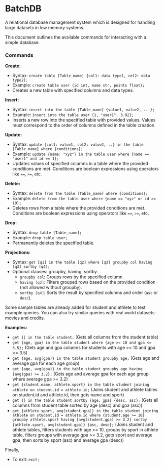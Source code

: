 # BatchDB

A relational database management system which is designed for handling large datasets in low memory systems.

This document outlines the available commands for interacting with a simple database. 

### Commands

**Create:**

* Syntax: `create table [Table_name] {col1: data type1, col2: data type2};`
* Example: `create table user {id int, name str, points float};`
* Creates a new table with specified columns and data types.

**Insert:**

* Syntax: `insert into the table [Table_name] {value1, value2, ...};`
* Example: `insert into the table user {1, "user1", 3.92};`
* Inserts a new row into the specified table with provided values. Values must correspond to the order of columns defined in the table creation.

**Update:**

* Syntax: `update {col1: value1, col2: value2, ..} in the table [Table_name] where {conditions};`
* Example: `update {name: "xyz"} in the table user where {name == "user1" and id == 1};`
* Updates values of specified columns in a table where the provided conditions are met. Conditions are boolean expressions using operators like `==`, `>=`, etc.

**Delete:**

* Syntax: `delete from the table [Table_name] where {conditions};`
* Example: `delete from the table user where {name == "xyz" or id >= 10};`
* Deletes rows from a table where the provided conditions are met. Conditions are boolean expressions using operators like `==`, `>=`, etc.

**Drop:**

* Syntax: `drop table [Table_name];`
* Example: `drop table user;`
* Permanently deletes the specified table.

**Projections:**

* Syntax: `get [q1] in the table [q2] where [q3] groupby col having [q3] sortby [q4];`
* Optional clauses: groupby, having, sortby.
  * `groupby col`: Groups rows by the specified column.
  * `having [q3]`: Filters grouped rows based on the provided condition (not allowed without groupby).
  * `sortby [q4]`: Sorts the result by specified columns and order (`asc` or `desc`).

Some sample tables are already added for student and athlete to test example queries. You can also try similar queries with real world datasets: movies and credits.

**Examples:**

* `get {} in the table student;` (Gets all columns from the student table)
* `get {age, gpa} in the table student where {age >= 10 and gpa <= 3.5};` (Gets age and gpa columns for students with age >= 10 and gpa <= 3.5)
* `get {age, avg(gpa)} in the table student groupby age;` (Gets age and average gpa for each age group)
* `get {age, avg(gpa)} in the table student groupby age having {avg(gpa) >= 3.2};` (Gets age and average gpa for each age group where average gpa >= 3.2)
* `get {student.name, athlete.sport} in the table student joining athlete on student.id = athlete.id;` (Joins student and athlete tables on student.id and athlete.id, then gets name and sport)
* `get {} in the table student sortby {age, gpa} {desc, asc};` (Gets all columns from student table sorted by age (desc) and gpa (asc))
* `get {athlete.sport, avg(student.gpa)} in the table student joining athlete on student.id = athlete.id where {student.age >= 10} groupby athlete.sport having {avg(student.gpa) >= 3.2} sortby {athlete.sport, avg(student.gpa)} {asc, desc};` (Joins student and athlete tables, filters students with age >= 10, groups by sport in athlete table, filters groups with average gpa >= 3.2, gets sport and average gpa, then sorts by sport (asc) and average gpa (desc))

Finally, 

* To exit: `exit;`
